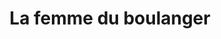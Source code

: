 ---
title: "La femme du boulanger"
url: /berneval-le-grand/la-femme-du-boulanger/
shop: Bäckerei
---